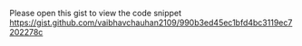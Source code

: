Please open this gist to view the code snippet
https://gist.github.com/vaibhavchauhan2109/990b3ed45ec1bfd4bc3119ec7202278c
